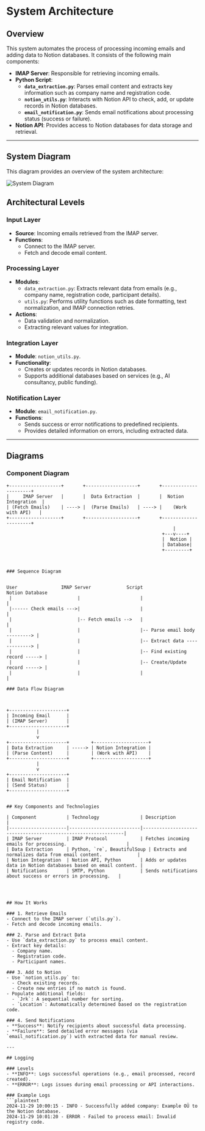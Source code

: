 # System Architecture

## Overview
This system automates the process of processing incoming emails and adding data to Notion databases. It consists of the following main components:

- **IMAP Server**: Responsible for retrieving incoming emails.
- **Python Script**:
  - **`data_extraction.py`**: Parses email content and extracts key information such as company name and registration code.
  - **`notion_utils.py`**: Interacts with Notion API to check, add, or update records in Notion databases.
  - **`email_notification.py`**: Sends email notifications about processing status (success or failure).
- **Notion API**: Provides access to Notion databases for data storage and retrieval.

---

## System Diagram

This diagram provides an overview of the system architecture:

![System Diagram](./assets/system-diagram.jpg)

## Architectural Levels

### Input Layer
- **Source**: Incoming emails retrieved from the IMAP server.
- **Functions**: 
  - Connect to the IMAP server.
  - Fetch and decode email content.

### Processing Layer
- **Modules**:
  - `data_extraction.py`: Extracts relevant data from emails (e.g., company name, registration code, participant details).
  - `utils.py`: Performs utility functions such as date formatting, text normalization, and IMAP connection retries.
- **Actions**:
  - Data validation and normalization.
  - Extracting relevant values for integration.

### Integration Layer
- **Module**: `notion_utils.py`.
- **Functionality**:
  - Creates or updates records in Notion databases.
  - Supports additional databases based on services (e.g., AI consultancy, public funding).
  
### Notification Layer
- **Module**: `email_notification.py`.
- **Functions**:
  - Sends success or error notifications to predefined recipients.
  - Provides detailed information on errors, including extracted data.

---

## Diagrams

### Component Diagram
```plaintext
+-------------------+       +-------------------+       +----------------------+
|     IMAP Server   |       |  Data Extraction  |       |  Notion Integration  |
| (Fetch Emails)    | ----> |  (Parse Emails)   | ----> |    (Work with API)   |
+-------------------+       +-------------------+       +----------------------+
                                                             |
                                                         +---v----+
                                                         |  Notion |
                                                         | Database|
                                                         +---------+



### Sequence Diagram


User                IMAP Server             Script                     Notion Database
 |                        |                      |                               |
 |------ Check emails --->|                      |                               |
 |                        |-- Fetch emails -->   |                               |
 |                        |                      |-- Parse email body ---------> |
 |                        |                      |-- Extract data -------------> |
 |                        |                      |-- Find existing record -----> |
 |                        |                      |-- Create/Update record -----> |
 |                        |                      |                               |

### Data Flow Diagram



+---------------------+
| Incoming Email      |
| (IMAP Server)       |
+---------------------+
           |
           v
+---------------------+        +--------------------+
| Data Extraction     | -----> | Notion Integration |
| (Parse Content)     |        | (Work with API)    |
+---------------------+        +--------------------+
           |
           v
+---------------------+
| Email Notification  |
| (Send Status)       |
+---------------------+


## Key Components and Technologies

| Component           | Technology               | Description                                                   |
|---------------------|--------------------------|---------------------------------------------------------------|
| IMAP Server         | IMAP Protocol            | Fetches incoming emails for processing.                      |
| Data Extraction     | Python, `re`, BeautifulSoup | Extracts and normalizes data from email content.             |
| Notion Integration  | Notion API, Python       | Adds or updates data in Notion databases based on email content. |
| Notifications       | SMTP, Python             | Sends notifications about success or errors in processing.   |




## How It Works

### 1. Retrieve Emails
- Connect to the IMAP server (`utils.py`).
- Fetch and decode incoming emails.

### 2. Parse and Extract Data
- Use `data_extraction.py` to process email content.
- Extract key details:
  - Company name.
  - Registration code.
  - Participant names.

### 3. Add to Notion
- Use `notion_utils.py` to:
  - Check existing records.
  - Create new entries if no match is found.
- Populate additional fields:
  - `Jrk`: A sequential number for sorting.
  - `Location`: Automatically determined based on the registration code.

### 4. Send Notifications
- **Success**: Notify recipients about successful data processing.
- **Failure**: Send detailed error messages (via `email_notification.py`) with extracted data for manual review.

---

## Logging

### Levels
- **INFO**: Logs successful operations (e.g., email processed, record created).
- **ERROR**: Logs issues during email processing or API interactions.

### Example Logs
```plaintext
2024-11-29 10:00:15 - INFO - Successfully added company: Example OÜ to the Notion database.
2024-11-29 10:01:20 - ERROR - Failed to process email: Invalid registry code.
